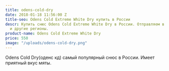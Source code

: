 ```yaml
---
title: odens-cold-dry
date: 2018-01-18 11:56:00 Z
title-seo: Odens Cold Extreme White Dry купить в России
descr: Купить снюс Odens Cold Extreme White Dry в России. Отправляем в Москву, СПБ
  и другие регионы.
product-name: Odens Cold Extreme White Dry
price: 550
image: "/uploads/odens-cold-dry.png"
---
```


Odens Cold Dry(оденс кд) самый популярный снюс в России. Имеет приятный вкус мяты.